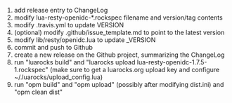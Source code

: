 1. add release entry to ChangeLog
2. modify lua-resty-openidc-*.rockspec filename and version/tag contents
3. modify .travis.yml to update VERSION
4. (optional) modify .github/issue_template.md to point to the latest version
5. modify lib/resty/openidc.lua to update _VERSION
6. commit and push to Github
7. create a new release on the Github project, summarizing the ChangeLog
8. run "luarocks build" and "luarocks upload lua-resty-openidc-1.7.5-1.rockspec"
   (make sure to get a luarocks.org upload key and configure ~/.luarocks/upload_config.lua)
9. run "opm build" and "opm upload" (possibly after modifying dist.ini) and "opm clean dist"
